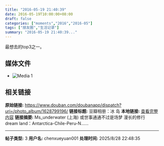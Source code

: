 ```yaml
---
title: "2016-05-19 21:40:39"
date: 2016-05-19T10:00:00+08:00
draft: false
categories: ["moments","2016","2016-05"]
tags: ["朋友圈","生活记录"]
summary: "2016-05-19 21:40:39..."
---
```


最想去的top3之一。

## 媒体文件

- ![Media 1](/Moments/photos/2016-05-19/201605192140390.jpg)

## 相关链接

**原始链接:** https://www.douban.com/doubanapp/dispatch?uri=/photo_album/1628799196/
**链接标题:** 豆瓣相册：冰 岛
**本地链接:** [查看完整内容](/link_content/2016/05/2016-05-19/link_content/)
**链接摘要:** Ms_underwater
        (上海)
    或世事通通不过是场梦 漫长的修行 dream land：Antarctica-Chile-Peru-N......

---

**帖子类型:** 3
**用户名:** chenxueyuan001
**处理时间:** 2025/8/28 22:48:35
